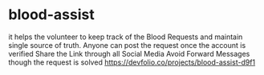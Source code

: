 # blood-assist
it helps the volunteer to keep track of the Blood Requests and maintain single source of truth. Anyone can post the request once the account is verified Share the Link through all Social Media Avoid Forward Messages though the request is solved
https://devfolio.co/projects/blood-assist-d9f1

